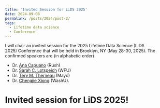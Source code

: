 ```yaml
---
title: 'Invited Session for LiDS 2025'
date: 2024-09-08
permalink: /posts/2024/post-2/
tags:
  - Lifetime data science
  - Conference 
---
```


 I will chair an invited session for the 2025 Lifetime Data Science (LiDS 2025) Conference that will be held in Brooklyn, NY (May 28-30, 2025). The confirmed speakers are (in alphabetic order)
 - Dr. [Ana Capuano](https://www.rushu.rush.edu/faculty/ana-w-capuano-mps-phd) (Rush)
 - Dr. [Sarah C. Lotspeich](https://www.sarahlotspeich.com/) (WFU)
 - Dr. [Tery M. Therneau](https://www.mayo.edu/research/faculty/therneau-terry-m-ph-d/bio-00025991) (Mayo) 
 - Dr. [Chengjie Xiong](https://publichealth.wustl.edu/people/chengjie-xiong/) (WashU).

Invited session for **LiDS 2025**!
=====
